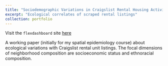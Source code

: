 ```yaml
---
title: "Sociodemographic Variations in Craigslist Rental Housing Activity in King County, WA"
excerpt: "Ecological correlates of scraped rental listings"
collection: portfolio
---
```


Visit the `flexdashboard` site [here](http:hesscl.com/cl-spatial-epi)

A working paper (initially for my spatial epidemiology course) about ecological variations with Craigslist rental unit listings. The focal dimensions of neighborhood composition are socioeconomic status and ethnoracial composition.